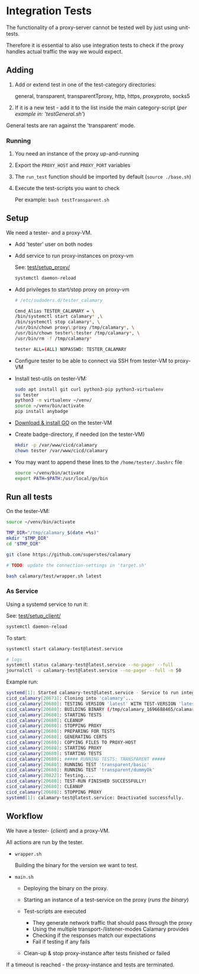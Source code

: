 # Integration Tests

The functionality of a proxy-server cannot be tested well by just using unit-tests.

Therefore it is essential to also use integration tests to check if the proxy handles actual traffic the way we would expect.

## Adding

1. Add or extend test in one of the test-category directories:

   general, transparent, transparentTproxy, http, https, proxyproto, socks5

2. If it is a new test - add it to the list inside the main category-script (*per example in: 'testGeneral.sh'*)

General tests are ran against the 'transparent' mode.

### Running

1. You need an instance of the proxy up-and-running
2. Export the `PROXY_HOST` and `PROXY_PORT` variables
3. The `run_test` function should be imported by default (`source ./base.sh`)
4. Execute the test-scripts you want to check

   Per example: `bash testTransparent.sh`

## Setup

We need a tester- and a proxy-VM.

* Add 'tester' user on both nodes
* Add service to run proxy-instances on proxy-vm

   See: [test/setup_proxy/](https://github.com/superstes/calamary/tree/latest/test/setup_proxy)

   ```bash
   systemctl daemon-reload
   ```

* Add privileges to start/stop proxy on proxy-vm

   ```bash
   # /etc/sudoders.d/tester_calamary

   Cmnd_Alias TESTER_CALAMARY = \
   /bin/systemctl start calamary* ,\
   /bin/systemctl stop calamary*, \
   /usr/bin/chown proxy\:proxy /tmp/calamary*, \
   /usr/bin/chown tester\:tester /tmp/calamary*, \
   /usr/bin/rm -f /tmp/calamary*

   tester ALL=(ALL) NOPASSWD: TESTER_CALAMARY
   ```

* Configure tester to be able to connect via SSH from tester-VM to proxy-VM

* Install test-utils on tester-VM:

   ```bash
   sudo apt install git curl python3-pip python3-virtualenv
   su tester
   python3 -m virtualenv ~/venv/
   source ~/venv/bin/activate
   pip install anybadge
   ```

* [Download & install GO](https://go.dev/doc/install) on the tester-VM

* Create badge-directory, if needed (on the tester-VM)

   ```bash
   mkdir -p /var/www/cicd/calamary
   chown tester /var/www/cicd/calamary
   ```

* You may want to append these lines to the `/home/tester/.bashrc` file

   ```bash
   source ~/venv/bin/activate
   export PATH=$PATH:/usr/local/go/bin
   ```
   

## Run all tests

On the tester-VM:

```bash
source ~/venv/bin/activate

TMP_DIR="/tmp/calamary_$(date +%s)"
mkdir "$TMP_DIR"
cd "$TMP_DIR"

git clone https://github.com/superstes/calamary

# TODO: update the connection-settings in 'target.sh'

bash calamary/test/wrapper.sh latest
```

### As Service

Using a systemd service to run it:

See: [test/setup_client/](https://github.com/superstes/calamary/tree/latest/test/setup_client)

```bash
systemctl daemon-reload
```

To start:

```bash
systemctl start calamary-test@latest.service

# logs
systemctl status calamary-test@latest.service --no-pager --full
journalctl -u calamary-test@latest.service --no-pager --full -n 50
```

Example run:

```bash
systemd[1]: Started calamary-test@latest.service - Service to run integration tests for calamary proxy.
cicd_calamary[20673]: Cloning into 'calamary'...
cicd_calamary[20680]: TESTING VERSION 'latest' WITH TEST-VERSION 'latest-157e6d6b'
cicd_calamary[20680]: BUILDING BINARY (/tmp/calamary_1696688465/calamary)
cicd_calamary[20680]: STARTING TESTS
cicd_calamary[20680]: CLEANUP
cicd_calamary[20680]: STOPPING PROXY
cicd_calamary[20680]: PREPARING FOR TESTS
cicd_calamary[20680]: GENERATING CERTS
cicd_calamary[20680]: COPYING FILES TO PROXY-HOST
cicd_calamary[20680]: STARTING PROXY
cicd_calamary[20680]: STARTING TESTS
cicd_calamary[20680]: ##### RUNNING TESTS: TRANSPARENT #####
cicd_calamary[20680]: RUNNING TEST 'transparent/basic'
cicd_calamary[20680]: RUNNING TEST 'transparent/dummyOk'
cicd_calamary[20822]: Testing....
cicd_calamary[20680]: TEST-RUN FINISHED SUCCESSFULLY!
cicd_calamary[20680]: CLEANUP
cicd_calamary[20680]: STOPPING PROXY
systemd[1]: calamary-test@latest.service: Deactivated successfully.
```

## Workflow

We have a tester- (*client*) and a proxy-VM.

All actions are run by the tester.

* `wrapper.sh`

   Building the binary for the version we want to test.

* `main.sh`

  * Deploying the binary on the proxy.

  * Starting an instance of a test-service on the proxy (*runs the binary*)

  * Test-scripts are executed

    * They generate network traffic that should pass through the proxy
    * Using the multiple transport-/listener-modes Calamary provides
    * Checking if the responses match our expectations
    * Fail if testing if any fails

  * Clean-up & stop proxy-instance after tests finished or failed

If a timeout is reached - the proxy-instance and tests are terminated.
